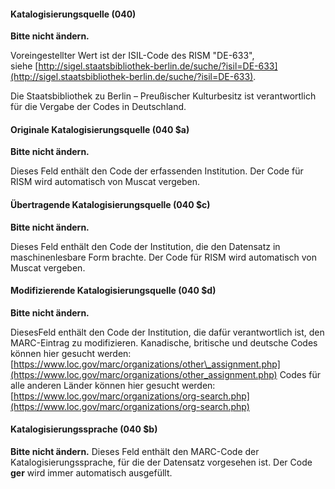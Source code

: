 #### Katalogisierungsquelle (040)

**Bitte nicht ändern.**

Voreingestellter Wert ist der&nbsp;ISIL-Code des RISM "DE-633", siehe&nbsp;[http://sigel.staatsbibliothek-berlin.de/suche/?isil=DE-633](http://sigel.staatsbibliothek-berlin.de/suche/?isil=DE-633).&nbsp;

Die Staatsbibliothek zu Berlin – Preußischer Kulturbesitz ist verantwortlich für die Vergabe der Codes in Deutschland.

#### Originale Katalogisierungsquelle (040 $a)  
**Bitte nicht ändern.**

Dieses Feld enthält den Code der erfassenden Institution. Der Code für RISM wird automatisch von Muscat vergeben.

#### Übertragende Katalogisierungsquelle (040 $c)  
**Bitte nicht ändern.**

Dieses Feld enthält den Code der Institution, die den Datensatz in maschinenlesbare Form brachte. Der Code für RISM wird automatisch von Muscat vergeben.

#### Modifizierende Katalogisierungsquelle (040 $d)  
**Bitte nicht ändern.**

DiesesFeld enthält den Code der Institution, die dafür verantwortlich ist, den MARC-Eintrag zu modifizieren. Kanadische, britische und deutsche Codes können hier gesucht werden: [https://www.loc.gov/marc/organizations/other\_assignment.php](https://www.loc.gov/marc/organizations/other_assignment.php) Codes für alle anderen Länder können hier gesucht werden: [https://www.loc.gov/marc/organizations/org-search.php](https://www.loc.gov/marc/organizations/org-search.php)

#### Katalogisierungssprache (040 $b)  
**Bitte nicht ändern.**
Dieses Feld enthält den MARC-Code der Katalogisierungssprache, für die der Datensatz vorgesehen ist. Der Code **ger** wird immer automatisch ausgefüllt.